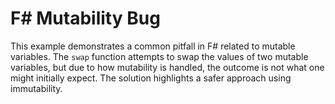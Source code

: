# F# Mutability Bug

This example demonstrates a common pitfall in F# related to mutable variables.  The `swap` function attempts to swap the values of two mutable variables, but due to how mutability is handled, the outcome is not what one might initially expect. The solution highlights a safer approach using immutability.